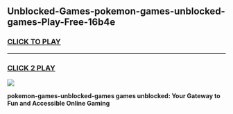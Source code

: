 
## Unblocked-Games-pokemon-games-unblocked-games-Play-Free-16b4e
<h3>
<a href="https://premium76.site?title=pokemon-games-unblocked-games&ref=20M">CLICK TO PLAY</a></h3>
<hr>

<h3>
<a href="https://premium76.site?title=pokemon-games-unblocked-games&ref=20M">CLICK 2 PLAY</a>
  
</h3>

<a href="https://premium76.site?title=pokemon-games-unblocked-games&ref=19M"><img src="https://clearcache.store/games.png"></a>


**pokemon-games-unblocked-games games unblocked: Your Gateway to Fun and Accessible Online Gaming**
